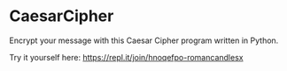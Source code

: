 # CaesarCipher
Encrypt your message with this Caesar Cipher program written in Python.

Try it yourself here: https://repl.it/join/hnoqefpo-romancandlesx
